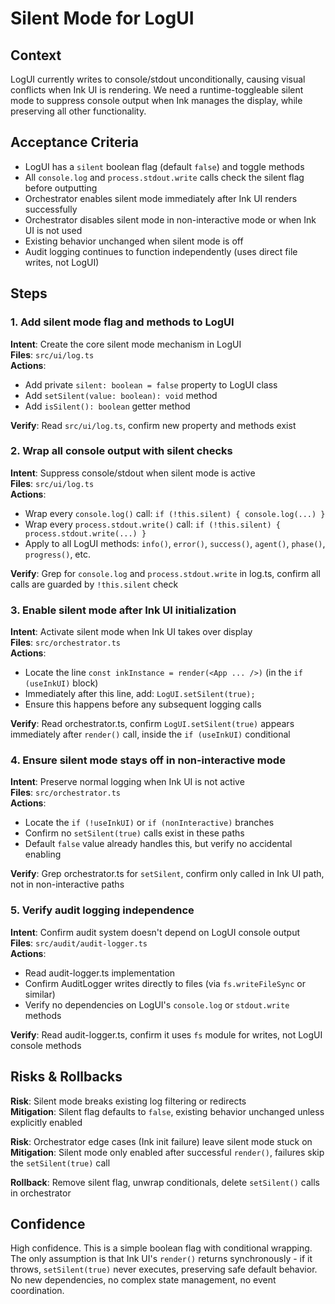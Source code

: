 # Silent Mode for LogUI

## Context

LogUI currently writes to console/stdout unconditionally, causing visual conflicts when Ink UI is rendering. We need a runtime-toggleable silent mode to suppress console output when Ink manages the display, while preserving all other functionality.

## Acceptance Criteria

- LogUI has a `silent` boolean flag (default `false`) and toggle methods
- All `console.log` and `process.stdout.write` calls check the silent flag before outputting
- Orchestrator enables silent mode immediately after Ink UI renders successfully
- Orchestrator disables silent mode in non-interactive mode or when Ink UI is not used
- Existing behavior unchanged when silent mode is off
- Audit logging continues to function independently (uses direct file writes, not LogUI)

## Steps

### 1. Add silent mode flag and methods to LogUI
**Intent**: Create the core silent mode mechanism in LogUI  
**Files**: `src/ui/log.ts`  
**Actions**:
- Add private `silent: boolean = false` property to LogUI class
- Add `setSilent(value: boolean): void` method
- Add `isSilent(): boolean` getter method

**Verify**: Read `src/ui/log.ts`, confirm new property and methods exist

### 2. Wrap all console output with silent checks
**Intent**: Suppress console/stdout when silent mode is active  
**Files**: `src/ui/log.ts`  
**Actions**:
- Wrap every `console.log()` call: `if (!this.silent) { console.log(...) }`
- Wrap every `process.stdout.write()` call: `if (!this.silent) { process.stdout.write(...) }`
- Apply to all LogUI methods: `info()`, `error()`, `success()`, `agent()`, `phase()`, `progress()`, etc.

**Verify**: Grep for `console.log` and `process.stdout.write` in log.ts, confirm all calls are guarded by `!this.silent` check

### 3. Enable silent mode after Ink UI initialization
**Intent**: Activate silent mode when Ink UI takes over display  
**Files**: `src/orchestrator.ts`  
**Actions**:
- Locate the line `const inkInstance = render(<App ... />)` (in the `if (useInkUI)` block)
- Immediately after this line, add: `LogUI.setSilent(true);`
- Ensure this happens before any subsequent logging calls

**Verify**: Read orchestrator.ts, confirm `LogUI.setSilent(true)` appears immediately after `render()` call, inside the `if (useInkUI)` conditional

### 4. Ensure silent mode stays off in non-interactive mode
**Intent**: Preserve normal logging when Ink UI is not active  
**Files**: `src/orchestrator.ts`  
**Actions**:
- Locate the `if (!useInkUI)` or `if (nonInteractive)` branches
- Confirm no `setSilent(true)` calls exist in these paths
- Default `false` value already handles this, but verify no accidental enabling

**Verify**: Grep orchestrator.ts for `setSilent`, confirm only called in Ink UI path, not in non-interactive paths

### 5. Verify audit logging independence
**Intent**: Confirm audit system doesn't depend on LogUI console output  
**Files**: `src/audit/audit-logger.ts`  
**Actions**:
- Read audit-logger.ts implementation
- Confirm AuditLogger writes directly to files (via `fs.writeFileSync` or similar)
- Verify no dependencies on LogUI's `console.log` or `stdout.write` methods

**Verify**: Read audit-logger.ts, confirm it uses `fs` module for writes, not LogUI console methods

## Risks & Rollbacks

**Risk**: Silent mode breaks existing log filtering or redirects  
**Mitigation**: Silent flag defaults to `false`, existing behavior unchanged unless explicitly enabled

**Risk**: Orchestrator edge cases (Ink init failure) leave silent mode stuck on  
**Mitigation**: Silent mode only enabled after successful `render()`, failures skip the `setSilent(true)` call

**Rollback**: Remove silent flag, unwrap conditionals, delete `setSilent()` calls in orchestrator

## Confidence

High confidence. This is a simple boolean flag with conditional wrapping. The only assumption is that Ink UI's `render()` returns synchronously - if it throws, `setSilent(true)` never executes, preserving safe default behavior. No new dependencies, no complex state management, no event coordination.
